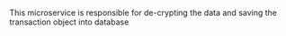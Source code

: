This microservice is responsible for de-crypting the data and saving the transaction object into database
